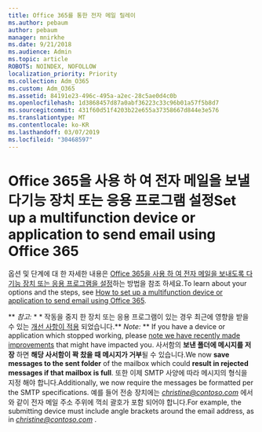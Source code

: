 ```yaml
---
title: Office 365를 통한 전자 메일 릴레이
ms.author: pebaum
author: pebaum
manager: mnirkhe
ms.date: 9/21/2018
ms.audience: Admin
ms.topic: article
ROBOTS: NOINDEX, NOFOLLOW
localization_priority: Priority
ms.collection: Adm_O365
ms.custom: Adm_O365
ms.assetid: 84191e23-496c-495a-a2ec-28c5ae0d4c0b
ms.openlocfilehash: 1d3868457d87a0abf36223c33c96b01a57f5b8d7
ms.sourcegitcommit: 431f60d51f4203b22e655a37358667d844e3e576
ms.translationtype: MT
ms.contentlocale: ko-KR
ms.lasthandoff: 03/07/2019
ms.locfileid: "30468597"
---
```

# <a name="set-up-a-multifunction-device-or-application-to-send-email-using-office-365"></a><span data-ttu-id="f975c-102">Office 365을 사용 하 여 전자 메일을 보낼 다기능 장치 또는 응용 프로그램 설정</span><span class="sxs-lookup"><span data-stu-id="f975c-102">Set up a multifunction device or application to send email using Office 365</span></span>

<span data-ttu-id="f975c-103">옵션 및 단계에 대 한 자세한 내용은 [Office 365을 사용 하 여 전자 메일을 보내도록 다기능 장치 또는 응용 프로그램을 설정](https://support.office.com/article/69f58e99-c550-4274-ad18-c805d654b4c4)하는 방법을 참조 하세요.</span><span class="sxs-lookup"><span data-stu-id="f975c-103">To learn about your options and the steps, see [How to set up a multifunction device or application to send email using Office 365](https://support.office.com/article/69f58e99-c550-4274-ad18-c805d654b4c4).</span></span>
  
 <span data-ttu-id="f975c-104">\*\* *참고:* \* \* 작동을 중지 한 장치 또는 응용 프로그램이 있는 경우 최근에 영향을 받을 수 있는 [개선 사항이 적용](https://support.microsoft.com/help/4458479/) 되었습니다.</span><span class="sxs-lookup"><span data-stu-id="f975c-104">\*\* *Note:* \*\* If you have a device or application which stopped working, please [note we have recently made improvements](https://support.microsoft.com/help/4458479/) that might have impacted you.</span></span> <span data-ttu-id="f975c-105">사서함의 **보낸 폴더에 메시지를 저장** 하면 **해당 사서함이 꽉 찼을 때 메시지가 거부**될 수 있습니다.</span><span class="sxs-lookup"><span data-stu-id="f975c-105">We now **save messages to the sent folder** of the mailbox which could **result in rejected messages if that mailbox is full**.</span></span> <span data-ttu-id="f975c-106">또한 이제 SMTP 사양에 따라 메시지의 형식을 지정 해야 합니다.</span><span class="sxs-lookup"><span data-stu-id="f975c-106">Additionally, we now require the messages be formatted per the SMTP specifications.</span></span> <span data-ttu-id="f975c-107">예를 들어 전송 장치에는 *christine@contoso.com* 에서와 같이 전자 메일 주소 주위에 꺽쇠 괄호가 포함 되어야 합니다.</span><span class="sxs-lookup"><span data-stu-id="f975c-107">For example, the submitting device must include angle brackets around the email address, as in  *christine@contoso.com*  .</span></span> 
  

